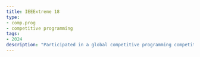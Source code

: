 ```yaml
---
title: IEEExtreme 18
type:
- comp.prog
- competitive programming
tags:
- 2024
description: "Participated in a global competitive programming competition, achieving 19th place in Canada."
---
```


